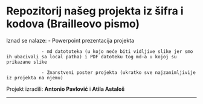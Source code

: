 # Repozitorij našeg projekta iz šifra i kodova (Brailleovo pismo)
 
Iznad se nalaze: - Powerpoint prezentacija projekta  

                 - md datototeka (u kojo neće biti vidljive slike jer smo ih ubacivali sa local patha) i PDF datoteku tog md-a u kojoj su prikazane slike   
                 
                 - Znanstveni poster projekta (ukratko sve najzanimljivije iz projekta na njemu)

Projekt izradili: **Antonio Pavlović** i **Atila Astaloš**
                  
--- 
